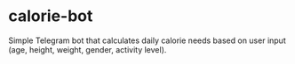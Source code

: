 # calorie-bot
Simple Telegram bot that calculates daily calorie needs based on user input (age, height, weight, gender, activity level).
